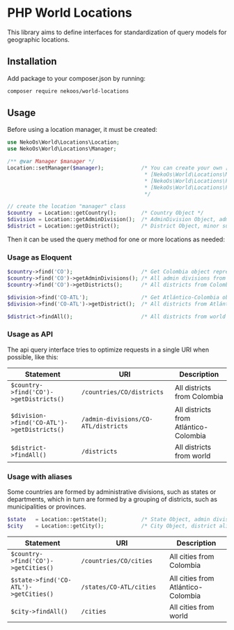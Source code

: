 # PHP World Locations

This library aims to define interfaces for standardization of query models for geographic locations.

## Installation

Add package to your composer.json by running:

```bash
composer require nekoos/world-locations
```

## Usage

Before using a location manager, it must be created:

```php
use NekoOs\World\Locations\Location;
use NekoOs\World\Locations\Manager;

/** @var Manager $manager */
Location::setManager($manager);            /* You can create your own [CustomManager] interface derived from 
                                            * [NekoOs\World\Locations\Manager] or implement the proposals 
                                            * [NekoOs\World\Locations\Proposals\EloquentManager]  
                                            * [NekoOs\World\Locations\Proposals\ApiManager] also customizable
                                            */ 

// create the location "manager" class
$country  = Location::getCountry();        /* Country Object */ 
$division = Location::getAdminDivision();  /* AdminDivision Object, admin division */
$district = Location::getDistrict();       /* District Object, minor subdivision */
```

Then it can be used the query method for one or more locations as needed:


### Usage as Eloquent

```php
$country->find('CO');                      /* Get Colombia object representation */
$country->find('CO')->getAdminDivisions(); /* All admin divisions from Colombia */
$country->find('CO')->getDistricts();      /* All districts from Colombia */

$division->find('CO-ATL');                 /* Get Atlántico-Colombia object representation */
$division->find('CO-ATL')->getDistrict();  /* All districts from Atlántico-Colombia */

$district->findAll();                      /* All districts from world */
```

### Usage as API

The api query interface tries to optimize requests in a single URI when possible, like this:

| Statement                                   | URI                                  | Description                            |
|---------------------------------------------|--------------------------------------|----------------------------------------|
| `$country->find('CO')->getDistricts()     ` | `/countries/CO/districts           ` | All districts from Colombia            |
| `$division->find('CO-ATL')->getDistricts()` | `/admin-divisions/CO-ATL/districts ` | All districts from Atlántico-Colombia  |
| `$district->findAll()                     ` | `/districts                        ` | All districts from world               |

### Usage with aliases

Some countries are formed by administrative divisions, such as states or departments, which in turn are formed by a 
grouping of districts, such as municipalities or provinces.

```php
$state   = Location::getState();           /* State Object, admin division aliases */
$city    = Location::getCity();            /* City Object, district aliases  */
```

| Statement                                   | URI                                  | Description                            |
|---------------------------------------------|--------------------------------------|----------------------------------------|
| `$country->find('CO')->getCities()        ` | `/countries/CO/cities              ` | All cities from Colombia               |
| `$state->find('CO-ATL')->getCities()      ` | `/states/CO-ATL/cities             ` | All cities from Atlántico-Colombia     |
| `$city->findAll()                         ` | `/cities                           ` | All cities from world                  |
